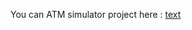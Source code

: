 You can ATM simulator project here : [text](https://67c92d9393161f947ed86cb9--magnificent-rabanadas-ca03f7.netlify.app/)